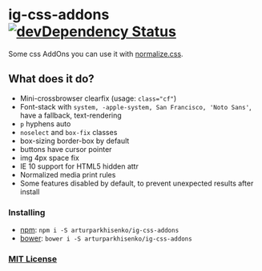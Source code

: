 # ig-css-addons [![devDependency Status](https://david-dm.org/arturparkhisenko/ig-css-addons/dev-status.svg)](https://david-dm.org/arturparkhisenko/ig-css-addons#info=devDependencies)

Some css AddOns you can use it with [normalize.css](https://github.com/necolas/normalize.css).

## What does it do?

- Mini-crossbrowser clearfix (usage: `class="cf"`)
- Font-stack with `system, -apple-system, San Francisco, 'Noto Sans'`, have a fallback, text-rendering
- `p` hyphens auto
- `noselect` and `box-fix` classes
- box-sizing border-box by default
- buttons have cursor pointer
- img 4px space fix
- IE 10 support for HTML5 hidden attr
- Normalized media print rules
- Some features disabled by default, to prevent unexpected results after install

### Installing

- [npm](https://www.npmjs.com/): `npm i -S arturparkhisenko/ig-css-addons`
- [bower](http://bower.io): `bower i -S arturparkhisenko/ig-css-addons`

### [MIT License](LICENSE.md)
